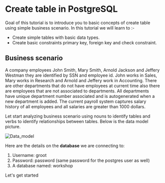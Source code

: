 # Create table in PostgreSQL

Goal of this tutorial is to introduce you to basic concepts of create table using simple business scenario. In this tutorial we will learn to :-

* Create simple tables with basic data types.
*	Create basic constraints primary key, foreign key and check constraint.

## Business scenario
A company employees John Smith, Mary Smith, Arnold Jackson and Jeffery Westman they are identified by SSN and employee id.  John works in Sales, Mary works in Research and Arnold and Jeffery work in Accounting. There are other departments that do not have employees at current time also there are employees that are not associated to departments.  All departments have unique department number associated and is autogenerated when a new department is added. The current payroll system captures salary history of all employees and all salaries are greater than 1000 dollars.

Let start analyzing business scenario using nouns to identify tables and verbs to identify relationships between tables. Below is the data model picture. 


![Data_model](basictable/assets/Basicteabletutorial.png)



Here are the details on the **database** we are connecting to:
1. Username: groot
1. Password: password (same password for the postgres user as well)
1. A database named: workshop

 Let's get started
